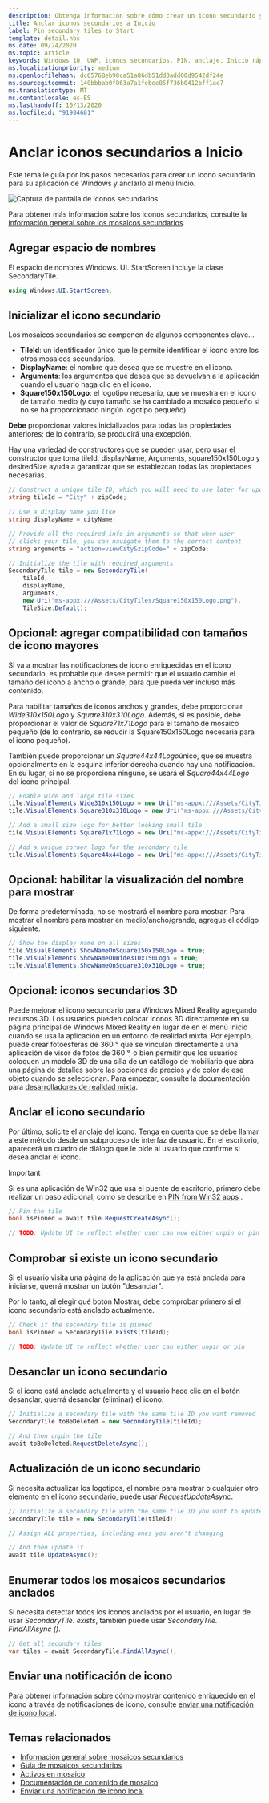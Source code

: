 ```yaml
---
description: Obtenga información sobre cómo crear un icono secundario y anclarlo al menú Inicio mediante programación desde una aplicación Plataforma universal de Windows (UWP).
title: Anclar iconos secundarios a Inicio
label: Pin secondary tiles to Start
template: detail.hbs
ms.date: 09/24/2020
ms.topic: article
keywords: Windows 10, UWP, iconos secundarios, PIN, anclaje, Inicio rápido, ejemplo de código, ejemplo, secondarytile
ms.localizationpriority: medium
ms.openlocfilehash: dc65768eb90ca51a86db51dd0add00d9542df24e
ms.sourcegitcommit: 140bbbab0f863a7a1febee85f736b0412bff1ae7
ms.translationtype: MT
ms.contentlocale: es-ES
ms.lasthandoff: 10/13/2020
ms.locfileid: "91984681"
---
```

# <a name="pin-secondary-tiles-to-start"></a>Anclar iconos secundarios a Inicio


Este tema le guía por los pasos necesarios para crear un icono secundario para su aplicación de Windows y anclarlo al menú Inicio.

![Captura de pantalla de iconos secundarios](images/secondarytiles.png)

Para obtener más información sobre los iconos secundarios, consulte la [información general sobre los mosaicos secundarios](secondary-tiles.md).


## <a name="add-namespace"></a>Agregar espacio de nombres

El espacio de nombres Windows. UI. StartScreen incluye la clase SecondaryTile.

```csharp
using Windows.UI.StartScreen;
```


## <a name="initialize-the-secondary-tile"></a>Inicializar el icono secundario

Los mosaicos secundarios se componen de algunos componentes clave...

* **TileId**: un identificador único que le permite identificar el icono entre los otros mosaicos secundarios.
* **DisplayName**: el nombre que desea que se muestre en el icono.
* **Arguments**: los argumentos que desea que se devuelvan a la aplicación cuando el usuario haga clic en el icono.
* **Square150x150Logo**: el logotipo necesario, que se muestra en el icono de tamaño medio (y cuyo tamaño se ha cambiado a mosaico pequeño si no se ha proporcionado ningún logotipo pequeño).

**Debe** proporcionar valores inicializados para todas las propiedades anteriores; de lo contrario, se producirá una excepción.

Hay una variedad de constructores que se pueden usar, pero usar el constructor que toma tileId, displayName, Arguments, square150x150Logo y desiredSize ayuda a garantizar que se establezcan todas las propiedades necesarias.

```csharp
// Construct a unique tile ID, which you will need to use later for updating the tile
string tileId = "City" + zipCode;

// Use a display name you like
string displayName = cityName;

// Provide all the required info in arguments so that when user
// clicks your tile, you can navigate them to the correct content
string arguments = "action=viewCity&zipCode=" + zipCode;

// Initialize the tile with required arguments
SecondaryTile tile = new SecondaryTile(
    tileId,
    displayName,
    arguments,
    new Uri("ms-appx:///Assets/CityTiles/Square150x150Logo.png"),
    TileSize.Default);
```


## <a name="optional-add-support-for-larger-tile-sizes"></a>Opcional: agregar compatibilidad con tamaños de icono mayores

Si va a mostrar las notificaciones de icono enriquecidas en el icono secundario, es probable que desee permitir que el usuario cambie el tamaño del icono a ancho o grande, para que pueda ver incluso más contenido.

Para habilitar tamaños de iconos anchos y grandes, debe proporcionar *Wide310x150Logo* y *Square310x310Logo*. Además, si es posible, debe proporcionar el valor de *Square71x71Logo* para el tamaño de mosaico pequeño (de lo contrario, se reducir la Square150x150Logo necesaria para el icono pequeño).

También puede proporcionar un *Square44x44Logo*único, que se muestra opcionalmente en la esquina inferior derecha cuando hay una notificación. En su lugar, si no se proporciona ninguno, se usará el *Square44x44Logo* del icono principal.

```csharp
// Enable wide and large tile sizes
tile.VisualElements.Wide310x150Logo = new Uri("ms-appx:///Assets/CityTiles/Wide310x150Logo.png");
tile.VisualElements.Square310x310Logo = new Uri("ms-appx:///Assets/CityTiles/Square310x310Logo.png");

// Add a small size logo for better looking small tile
tile.VisualElements.Square71x71Logo = new Uri("ms-appx:///Assets/CityTiles/Square71x71Logo.png");

// Add a unique corner logo for the secondary tile
tile.VisualElements.Square44x44Logo = new Uri("ms-appx:///Assets/CityTiles/Square44x44Logo.png");
```


## <a name="optional-enable-showing-the-display-name"></a>Opcional: habilitar la visualización del nombre para mostrar

De forma predeterminada, no se mostrará el nombre para mostrar. Para mostrar el nombre para mostrar en medio/ancho/grande, agregue el código siguiente.

```csharp
// Show the display name on all sizes
tile.VisualElements.ShowNameOnSquare150x150Logo = true;
tile.VisualElements.ShowNameOnWide310x150Logo = true;
tile.VisualElements.ShowNameOnSquare310x310Logo = true;
```


## <a name="optional-3d-secondary-tiles"></a>Opcional: iconos secundarios 3D
Puede mejorar el icono secundario para Windows Mixed Reality agregando recursos 3D. Los usuarios pueden colocar iconos 3D directamente en su página principal de Windows Mixed Reality en lugar de en el menú Inicio cuando se usa la aplicación en un entorno de realidad mixta. Por ejemplo, puede crear fotoesferas de 360 ° que se vinculan directamente a una aplicación de visor de fotos de 360 °, o bien permitir que los usuarios coloquen un modelo 3D de una silla de un catálogo de mobiliario que abra una página de detalles sobre las opciones de precios y de color de ese objeto cuando se seleccionan. Para empezar, consulte la documentación para [desarrolladores de realidad mixta](https://developer.microsoft.com/windows/mixed-reality/implementing_3d_deep_links_for_your_app_in_the_windows_mixed_reality_home).



## <a name="pin-the-secondary-tile"></a>Anclar el icono secundario

Por último, solicite el anclaje del icono. Tenga en cuenta que se debe llamar a este método desde un subproceso de interfaz de usuario. En el escritorio, aparecerá un cuadro de diálogo que le pide al usuario que confirme si desea anclar el icono.

> [!IMPORTANT]
> Si es una aplicación de Win32 que usa el puente de escritorio, primero debe realizar un paso adicional, como se describe en [PIN from Win32 apps](secondary-tiles-desktop-pinning.md) .

```csharp
// Pin the tile
bool isPinned = await tile.RequestCreateAsync();

// TODO: Update UI to reflect whether user can now either unpin or pin
```


## <a name="check-if-a-secondary-tile-exists"></a>Comprobar si existe un icono secundario

Si el usuario visita una página de la aplicación que ya está anclada para iniciarse, querrá mostrar un botón "desanclar".

Por lo tanto, al elegir qué botón Mostrar, debe comprobar primero si el icono secundario está anclado actualmente.

```csharp
// Check if the secondary tile is pinned
bool isPinned = SecondaryTile.Exists(tileId);

// TODO: Update UI to reflect whether user can either unpin or pin
```


## <a name="unpinning-a-secondary-tile"></a>Desanclar un icono secundario

Si el icono está anclado actualmente y el usuario hace clic en el botón desanclar, querrá desanclar (eliminar) el icono.

```csharp
// Initialize a secondary tile with the same tile ID you want removed
SecondaryTile toBeDeleted = new SecondaryTile(tileId);

// And then unpin the tile
await toBeDeleted.RequestDeleteAsync();
```


## <a name="updating-a-secondary-tile"></a>Actualización de un icono secundario

Si necesita actualizar los logotipos, el nombre para mostrar o cualquier otro elemento en el icono secundario, puede usar *RequestUpdateAsync*.

```csharp
// Initialize a secondary tile with the same tile ID you want to update
SecondaryTile tile = new SecondaryTile(tileId);

// Assign ALL properties, including ones you aren't changing

// And then update it
await tile.UpdateAsync();
```


## <a name="enumerating-all-pinned-secondary-tiles"></a>Enumerar todos los mosaicos secundarios anclados

Si necesita detectar todos los iconos anclados por el usuario, en lugar de usar *SecondaryTile. exists*, también puede usar *SecondaryTile. FindAllAsync ()*.

```csharp
// Get all secondary tiles
var tiles = await SecondaryTile.FindAllAsync();
```


## <a name="send-a-tile-notification"></a>Enviar una notificación de icono

Para obtener información sobre cómo mostrar contenido enriquecido en el icono a través de notificaciones de icono, consulte [enviar una notificación de icono local](sending-a-local-tile-notification.md).


## <a name="related"></a>Temas relacionados

* [Información general sobre mosaicos secundarios](secondary-tiles.md)
* [Guía de mosaicos secundarios](secondary-tiles-guidance.md)
* [Activos en mosaico](../../style/app-icons-and-logos.md)
* [Documentación de contenido de mosaico](create-adaptive-tiles.md)
* [Enviar una notificación de icono local](sending-a-local-tile-notification.md)
